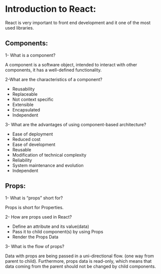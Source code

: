 # Introduction to React:
React is very important to front end development and it one of the most used libraries.

## Components:
1- What is a component?

A component is a software object, intended to interact with other components, it has a well-defined functionality.

2-What are the characteristics of a component?
- Reusability
- Replaceable
- Not context specific
- Extensible
- Encapsulated
- Independent 

3- What are the advantages of using component-based architecture?
- Ease of deployment
- Reduced cost 
- Ease of development
- Reusable 
- Modification of technical complexity
- Reliability
- System maintenance and evolution
- Independent


## Props:
1- What is “props” short for?

Props is short for Properties.

2- How are props used in React?
- Define an attribute and its value(data)
- Pass it to child component(s) by using Props
- Render the Props Data

3- What is the flow of props?

Data with props are being passed in a uni-directional flow. (one way from parent to child). Furthermore, props data is read-only, which means that data coming from the parent should not be changed by child components.
